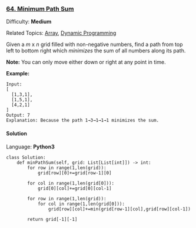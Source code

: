 ### [64\. Minimum Path Sum](https://leetcode.com/problems/minimum-path-sum/)

Difficulty: **Medium**  

Related Topics: [Array](https://leetcode.com/tag/array/), [Dynamic Programming](https://leetcode.com/tag/dynamic-programming/)


Given a _m_ x _n_ grid filled with non-negative numbers, find a path from top left to bottom right which _minimizes_ the sum of all numbers along its path.

**Note:** You can only move either down or right at any point in time.

**Example:**

```
Input:
[
  [1,3,1],
  [1,5,1],
  [4,2,1]
]
Output: 7
Explanation: Because the path 1→3→1→1→1 minimizes the sum.
```


#### Solution

Language: **Python3**

```python3
class Solution:
    def minPathSum(self, grid: List[List[int]]) -> int:
        for row in range(1,len(grid)):
            grid[row][0]+=grid[row-1][0]
        
        for col in range(1,len(grid[0])):
            grid[0][col]+=grid[0][col-1]
            
        for row in range(1,len(grid)):
            for col in range(1,len(grid[0])):
                grid[row][col]+=min(grid[row-1][col],grid[row][col-1])
        
        return grid[-1][-1]
```